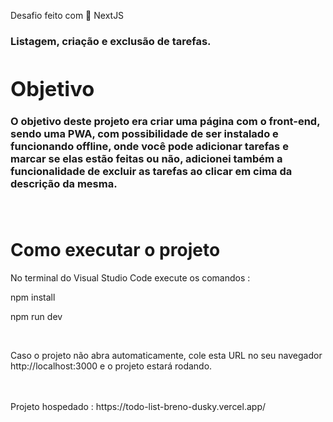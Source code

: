 
Desafio feito com 🔗 NextJS
  
  <h3>
    Listagem, criação e exclusão de tarefas.


<div id='objetivo'>
	<h1>Objetivo</h1>
	O objetivo deste projeto era criar uma página com o front-end, sendo uma PWA, com possibilidade de ser instalado e funcionando offline, onde você pode adicionar tarefas e marcar se elas estão feitas ou não, adicionei também a funcionalidade de excluir as tarefas ao clicar em cima da descrição da mesma.
	
</div>
<br>
<br>

	
<h1>Como executar o projeto</h1>
<p>No terminal do Visual Studio Code execute os comandos :
<p> npm install</p>
<p> npm run dev</p>
<br>
<p>Caso o projeto não abra automaticamente, cole esta URL no seu navegador http://localhost:3000 e o projeto estará rodando.</p>

<br>
<br>
Projeto hospedado : https://todo-list-breno-dusky.vercel.app/

